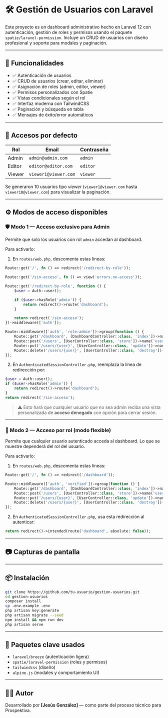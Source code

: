 # 🛠️ Gestión de Usuarios con Laravel

Este proyecto es un dashboard administrativo hecho en Laravel 12 con autenticación, gestión de roles y permisos usando el paquete `spatie/laravel-permission`. Incluye un CRUD de usuarios con diseño profesional y soporte para modales y paginación.

---

## 🚀 Funcionalidades

- ✅ Autenticación de usuarios
- ✅ CRUD de usuarios (crear, editar, eliminar)
- ✅ Asignación de roles (admin, editor, viewer)
- ✅ Permisos personalizados con Spatie
- ✅ Vistas condicionales según el rol
- ✅ Interfaz moderna con TailwindCSS
- ✅ Paginación y búsqueda en tabla
- ✅ Mensajes de éxito/error automáticos

---

## 🔐 Accesos por defecto

| Rol    | Email                  | Contraseña |
|--------|------------------------|------------|
| Admin  | `admin@admin.com`     | `admin`    |
| Editor | `editor@editor.com`   | `editor`   |
| Viewer | `viewer1@viewer.com`   | `viewer`   |

Se generaron 10 usuarios tipo *viewer* (`viewer1@viewer.com` hasta `viewer10@viewer.com`) para visualizar la paginación.

---

## ⚙️ Modos de acceso disponibles

### 🛡️ Modo 1 — Acceso exclusivo para Admin

Permite que solo los usuarios con rol `admin` accedan al dashboard.

Para activarlo:

1. En `routes/web.php`, descomenta estas líneas:

```php
Route::get('/', fn () => redirect('/redirect-by-role'));

Route::get('/sin-acceso', fn () => view('errors.no-access'));

Route::get('/redirect-by-role', function () {
    $user = Auth::user();

    if ($user->hasRole('admin')) {
        return redirect()->route('dashboard');
    }

    return redirect('/sin-acceso');
})->middleware(['auth']);

Route::middleware(['auth', 'role:admin'])->group(function () {
    Route::get('/dashboard', [DashboardController::class, 'index'])->name('dashboard');
    Route::post('/users', [UserController::class, 'store'])->name('users.store');
    Route::put('/users/{user}', [UserController::class, 'update'])->name('users.update');
    Route::delete('/users/{user}', [UserController::class, 'destroy'])->name('users.destroy');
});
```

2. En `AuthenticatedSessionController.php`, reemplaza la línea de redirección por:

```php
$user = Auth::user();
if ($user->hasRole('admin')) {
    return redirect()->route('dashboard');
}
return redirect('/sin-acceso');
```

> ⚠️ Esto hará que cualquier usuario que no sea admin reciba una vista personalizada de **acceso denegado** con opción para cerrar sesión.

---

### 🧩 Modo 2 — Acceso por rol (modo flexible)

Permite que cualquier usuario autenticado acceda al dashboard. Lo que se muestre dependerá del rol del usuario.

Para activarlo:

1. En `routes/web.php`, descomenta estas líneas:

```php
Route::get('/', fn () => redirect('/dashboard'));

Route::middleware(['auth', 'verified'])->group(function () {
    Route::get('/dashboard', [DashboardController::class, 'index'])->name('dashboard');
    Route::post('/users', [UserController::class, 'store'])->name('users.store');
    Route::put('/users/{user}', [UserController::class, 'update'])->name('users.update');
    Route::delete('/users/{user}', [UserController::class, 'destroy'])->name('users.destroy');
});
```

2. En `AuthenticatedSessionController.php`, usa esta redirección al autenticar:

```php
return redirect()->intended(route('dashboard', absolute: false));
```

---

## 📷 Capturas de pantalla


---

## 📦 Instalación

```bash
git clone https://github.com/tu-usuario/gestion-usuarios.git
cd gestion-usuarios
composer install
cp .env.example .env
php artisan key:generate
php artisan migrate --seed
npm install && npm run dev
php artisan serve
```

---

## 🧠 Paquetes clave usados

- `laravel/breeze` (autenticación ligera)
- `spatie/laravel-permission` (roles y permisos)
- `tailwindcss` (diseño)
- `alpine.js` (modales y comportamiento UI)

---

## 🧑‍💻 Autor

Desarrollado por **[Jesús González]** — como parte del proceso técnico para Prospektiva.
